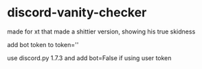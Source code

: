 # discord-vanity-checker
made for xt that made a shittier version, showing his true skidness

add bot token to token=''

use discord.py 1.7.3 and add bot=False if using user token
